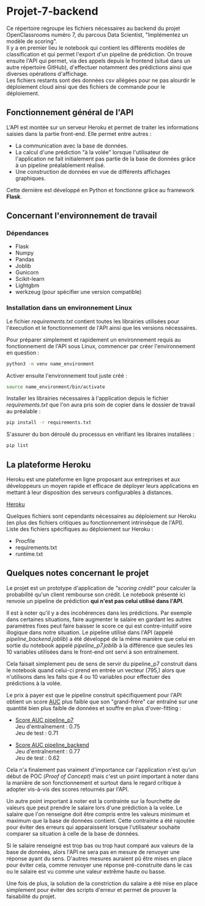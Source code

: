 # Projet-7-backend

Ce répertoire regroupe les fichiers nécessaires au backend du projet OpenClassrooms numéro 7, du parcous Data Scientist, "Implémentez un modèle de scoring".
<br>Il y a en premier lieu le notebook qui contient les différents modèles de classification et qui permet l'export d'un pipeline de prédiction.
On trouve ensuite l'API qui permet, via des appels depuis le frontend (situé dans un autre répertoire GitHub), d'effectuer notamment des prédictions ainsi que diverses opérations d'affichage.
<br>Les fichiers restants sont des données csv allégées pour ne pas alourdir le déploiement cloud ainsi que des fichiers de commande pour le déploiement.

## Fonctionnement général de l'API

L'API est montée sur un serveur Heroku et permet de traiter les informations saisies dans la partie front-end. Elle permet entre autres :
* La communication avec la base de données.
* La calcul d'une prédiction "à la volée" lorsque l'utilisateur de l'application ne fait initialement pas partie de la base de données grâce à un pipeline préalablement réalisé.
* Une construction de données en vue de différents affichages graphiques.

Cette dernière est développé en Python et fonctionne grâce au framework **Flask**.

## Concernant l'environnement de travail

### Dépendances

* Flask
* Numpy
* Pandas
* Joblib
* Gunicorn
* Scikit-learn
* Lightgbm
* werkzeug (pour spécifier une version compatible)

### Installation dans un environnement Linux

Le fichier *requirements.txt* contient toutes les librairies utilisées pour l'éxecution et le fonctionnement de l'API ainsi que les versions nécessaires.

Pour préparer simplement et rapidement un environnement requis au fonctionnement de l'API sous Linux, commencer par créer l'environnement en question :
```sh
python3 -m venv name_environment
```

Activer ensuite l'environnement tout juste créé :
```sh
source name_environment/bin/activate
```

Installer les librairies nécessaires à l'application depuis le fichier *requirements.txt* que l'on aura pris soin de copier dans le dossier de travail au préalable :
```sh
pip install -r requirements.txt
```

S'assurer du bon déroulé du processus en vérifiant les libraires installées :
```sh
pip list
```

## La plateforme Heroku

Heroku est une plateforme en ligne proposant aux entreprises et aux développeurs un moyen rapide et efficace de déployer leurs applications en mettant à leur disposition des serveurs configurables à distances.

[Heroku](https://www.heroku.com/)

Quelques fichiers sont cependants nécessaires au déploiement sur Heroku (en plus des fichiers critiques au fonctionnement intrinsèque de l'API).
<br> Liste des fichiers spécifiques au déploiement sur Heroku :
* Procfile
* requirements.txt
* runtime.txt

## Quelques notes concernant le projet

Le projet est un prototype d'application de *"scoring crédit"*  pour calculer la probabilité qu'un client rembourse son crédit. Le notebook présenté ici renvoie un pipeline de prédiction **qui n'est pas celui utilisé dans l'API**.

Il est à noter qu'il y a des incohérences dans les prédictions. Par exemple dans certaines situations, faire augmenter le salaire en gardant les autres paramètres fixes peut faire baisser le score ce qui est contre-intuitif voire illogique dans notre situation. Le pipeline utilisé dans l'API (appelé *pipeline_backend.joblib*) a été développé de la même manière que celui en sortie du notebook appelé *pipeline_p7.joblib* à la différence que seules les 10 variables utilisées dans le front-end ont servi à son entraînement. 

Cela faisait simplement peu de sens de servir du pipeline_p7 construit dans le notebook quand celui-ci prend en entrée un vecteur (795,) alors que n'utilisons dans les faits que 4 ou 10 variables pour effectuer des prédictions à la volée.

Le prix à payer est que le pipeline construit spécifiquement pour l'API obtient un score [AUC](https://machine-learning.paperspace.com/wiki/auc-area-under-the-roc-curve) plus faible que son "grand-frère" car entraîné sur une quantité bien plus faible de données et souffre en plus d'over-fitting :
* <u>Score AUC pipeline_p7</u>
<br> Jeu d'entraînement : 0.75
<br> Jeu de test : 0.71

* <u>Score AUC pipeline_backend</u>
<br> Jeu d'entraînement : 0.77
<br> Jeu de test : 0.62

Cela n'a finalement pas vraiment d'importance car l'application n'est qu'un début de POC (*Proof of Concept*) mais c'est un point important à noter dans la manière de son fonctionnement et surtout dans le regard critique à adopter vis-à-vis des scores retournés par l'API.

Un autre point important à noter est la contrainte sur la fourchette de valeurs que peut prendre le salaire lors d'une prédiction à la volée. Le salaire que l'on renseigne doit être compris entre les valeurs minimum et maximum que la base de données contient. Cette contrainte a été rajoutée pour éviter des erreurs qui apparaissent lorsque l'utilisateur souhaite comparer sa situation à celle de la base de données.

Si le salaire renseigné est trop bas ou trop haut comparé aux valeurs de la base de données, alors l'API ne sera pas en mesure de renvoyer une réponse ayant du sens. D'autres mesures auraient pû être mises en place pour éviter cela, comme renvoyer une réponse pré-construite dans le cas ou le salaire est vu comme une valeur extrême haute ou basse.

Une fois de plus, la solution de la constriction du salaire a été mise en place simplement pour éviter des scripts d'erreur et permet de prouver la faisabilité du projet.